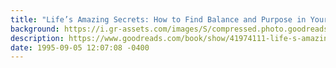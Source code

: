 ```yaml
---
title: "Life’s Amazing Secrets: How to Find Balance and Purpose in Your Life"
background: https://i.gr-assets.com/images/S/compressed.photo.goodreads.com/books/1537713567l/41974111._SY75_.jpg
description: https://www.goodreads.com/book/show/41974111-life-s-amazing-secrets
date: 1995-09-05 12:07:08 -0400
---
```

